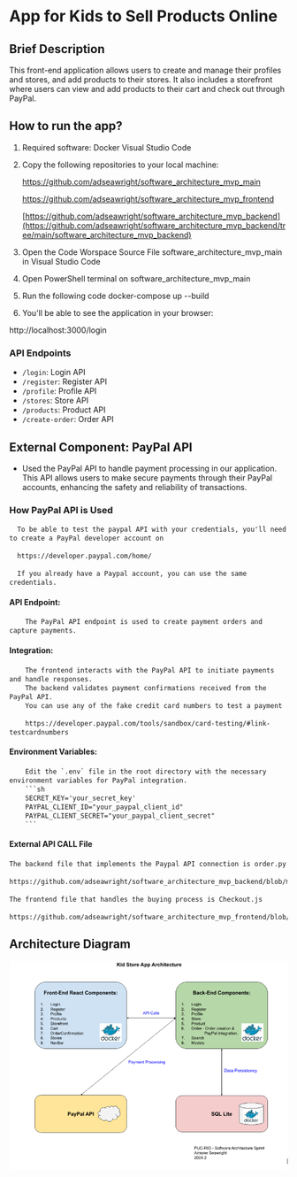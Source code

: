 # App for Kids to Sell Products Online

## Brief Description
This front-end application allows users to create and manage their profiles and stores, and add products to their stores. It also includes a storefront where users can view and add products to their cart and check out through PayPal.
 
## How to run the app?

1. Required software:
   Docker
   Visual Studio Code

2. Copy the following repositories to your local machine:
   
   https://github.com/adseawright/software_architecture_mvp_main
   
   https://github.com/adseawright/software_architecture_mvp_frontend

   [https://github.com/adseawright/software_architecture_mvp_backend](https://github.com/adseawright/software_architecture_mvp_backend/tree/main/software_architecture_mvp_backend)

4. Open the Code Worspace Source File software_architecture_mvp_main in Visual Studio Code
   
5. Open PowerShell terminal on software_architecture_mvp_main
   
6. Run the following code docker-compose up --build
   
7. You'll be able to see the application in your browser:

http://localhost:3000/login

### API Endpoints
- `/login`: Login API
- `/register`: Register API
- `/profile`: Profile API
- `/stores`: Store API
- `/products`: Product API
- `/create-order`: Order API

## External Component: PayPal API
- Used the PayPal API to handle payment processing in our application. This API allows users to make secure payments through their PayPal accounts, enhancing the safety and reliability of transactions.

### How PayPal API is Used
      To be able to test the paypal API with your credentials, you'll need to create a PayPal developer account on 
      
      https://developer.paypal.com/home/
      
      If you already have a Paypal account, you can use the same credentials.
      
#### API Endpoint:
        The PayPal API endpoint is used to create payment orders and capture payments.

#### Integration:
        The frontend interacts with the PayPal API to initiate payments and handle responses.
        The backend validates payment confirmations received from the PayPal API.
        You can use any of the fake credit card numbers to test a payment 
        
        https://developer.paypal.com/tools/sandbox/card-testing/#link-testcardnumbers

#### Environment Variables:
        Edit the `.env` file in the root directory with the necessary environment variables for PayPal integration.
        ```sh
        SECRET_KEY='your_secret_key'
        PAYPAL_CLIENT_ID="your_paypal_client_id"
        PAYPAL_CLIENT_SECRET="your_paypal_client_secret"
        ```
        
#### External API CALL File

    The backend file that implements the Paypal API connection is order.py 
    
    https://github.com/adseawright/software_architecture_mvp_backend/blob/main/software_architecture_mvp_backend/app/views/order.py 
    
    The frontend file that handles the buying process is Checkout.js 
    
    https://github.com/adseawright/software_architecture_mvp_frontend/blob/main/src/components/Checkout.js
    
## Architecture Diagram
![Architecture Diagram](/kidstore_architecture.PNG)
